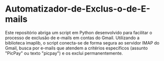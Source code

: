 # Automatizador-de-Exclus-o-de-E-mails
Este repositório abriga um script em Python desenvolvido para facilitar o processo de exclusão de e-mails em contas do Gmail. Utilizando a biblioteca imaplib, o script conecta-se de forma segura ao servidor IMAP do Gmail, busca por e-mails que atendem a critérios específicos (assunto "PicPay" ou texto "picpay") e os exclui permanentemente.
